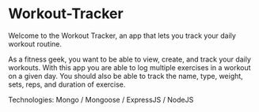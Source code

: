 # Workout-Tracker

Welcome to the Workout Tracker, an app that lets you track your daily workout routine.

As a fitness geek, you want to be able to view, create, and track your daily workouts. With this app you are able to log multiple exercises in a workout on a given day. You should also be able to track the name, type, weight, sets, reps, and duration of exercise.

Technologies: Mongo / Mongoose / ExpressJS / NodeJS
